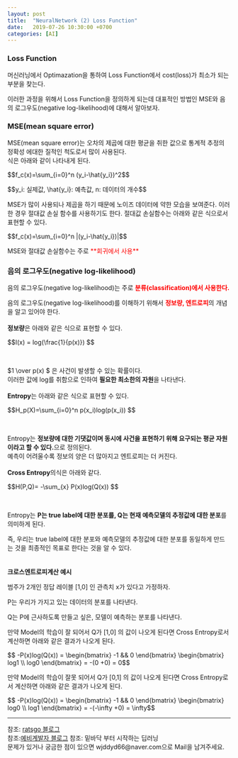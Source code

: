 ```yaml
---
layout: post
title:  "NeuralNetwork (2) Loss Function"
date:   2019-07-26 10:30:00 +0700
categories: [AI]
---
```


### Loss Function
<script type="text/javascript" src="https://cdn.mathjax.org/mathjax/latest/MathJax.js?config=TeX-AMS_HTML"></script>
머신러닝에서 Optimazation을 통하여 Loss Function에서 cost(loss)가 최소가 되는 부분을 찾는다.  

이러한 과정을 위해서 Loss Function을 정의하게 되는데  대표적인 방법인 MSE와 음의 로그우도(negative log-likelihood)에 대해서 알아보자.  

### MSE(mean square error)
MSE(mean square error)는 오차의 제곱에 대한 평균을 취한 값으로 통계적 추정의 정확성 에대한 질적인 척도로서 많이 사용된다.  
식은 아래와 같이 나타내게 된다.  
<p>$$f_c(x)=\sum_{i=0}^n  (y_i-\hat{y_i})^2$$</p>
<p>$$y_i: 실제값, \hat{y_i}: 예측값, n: 데이터의 개수$$</p>
MSE가 많이 사용되나 제곱을 하기 때문에 노이즈 데이터에 약한 모습을 보여준다.  
이러한 경우 절대값 손실 함수를 사용하기도 한다. 절대값 손실함수는 아래와 같은 식으로서 표현할 수 있다.  
<p>$$f_c(x)=\sum_{i=0}^n  |(y_i-\hat{y_i})|$$</p>
MSE와 절대값 손실함수는 주로 <span style ="color: red">**회귀에서 사용**</span>  

### 음의 로그우도(negative log-likelihood)
음의 로그우도(negative log-likelihood)는 주로 <span style ="color: red">**분류(classification)에서 사용한다.**</span>  

음의 로그우도(negative log-likelihood)를 이해하기 위해서 <span style ="color: red">**정보량, 엔트로피**</span>의 개념을 알고 있어야 한다.  
<br>
<span>**정보량**</span>은 아래와 같은 식으로 표현할 수 있다.  

<p>$$I(x) = log(\frac{1}{p(x)}) $$ </p><br>

<span>$1 \over p(x) $ </span>은 사건이 발생할 수 있는 확률이다.  
이러한 값에 log를 취함으로 인하여 <span>**필요한 최소한의 자원**</span>을 나타낸다.  
<br>
<span>**Entropy**</span>는 아래와 같은 식으로 표현할 수 있다.  

<p>$$H_p(X)=\sum_{i=0}^n  p(x_i)log(p(x_i)) $$ </p><br>

Entropy는 <span>**정보량에 대한 기댓값이며 동시에 사건을 표현하기 위해 요구되는 평균 자원이라고 할 수 있다.**</span>으로 정의된다.  
예측이 어려울수록 정보의 양은 더 많아지고 엔트로피는 더 커진다.  
<br>
<span>**Cross Entropy**</span>의식은 아래와 같다.  

<p>$$H(P,Q)= -\sum_{x}  P(x)log(Q(x)) $$ </p><br>

Entropy는 <span>**P는 true label에 대한 분포를, Q는 현재 예측모델의 추정값에 대한 분포**</span>를 의미하게 된다.  

즉, 우리는 true label에 대한 분포와 예측모델의 추정값에 대한 분포를 동일하게 만드는 것을 최종적인 목표로 한다는 것을 알 수 있다.  
<br><br>
**크로스엔트로피계산 예시**

범주가 2개인 정답 레이블 [1,0] 인 관측치 x가 있다고 가정하자.  

P는 우리가 가지고 있는 데이터의 분포를 나타낸다.  

Q는 P에 근사하도록 만들고 싶은, 모델이 예측하는 분포를 나타낸다.  

만약 Model의 학습이 잘 되어서 Q가 [1,0] 의 값이 나오게 된다면 Cross Entropy로서 계산하면 아래와 같은 결과가 나오게 된다.  

<p>$$ -P(x)log(Q(x)) = \begin{bmatrix} -1 && 0 \end{bmatrix} \begin{bmatrix} log1 \\ log0 \end{bmatrix} = -(0 +0) = 0$$ </p>

만약 Model의 학습이 잘못 되어서 Q가 [0,1] 의 값이 나오게 된다면 Cross Entropy로서 계산하면 아래와 같은 결과가 나오게 된다.  

<p>$$ -P(x)log(Q(x)) = \begin{bmatrix} -1 && 0 \end{bmatrix} \begin{bmatrix} log0 \\ log1 \end{bmatrix} = -(-\infty +0) = \infty$$ </p>

<hr>
참조: <a href="https://ratsgo.github.io/deep%20learning/2017/09/24/loss/">ratsgo 블로그</a> <br>
참조:<a href="http://blog.naver.com/PostView.nhn?blogId=qbxlvnf11&logNo=221386519587&categoryNo=52&parentCategoryNo=0&viewDate=&currentPage=1&postListTopCurrentPage=1&from=search&userTopListOpen=true&userTopListCount=5&userTopListManageOpen=false&userTopListCurrentPage=1">예비계발자 블로그</a>
참조: 밑바닥 부터 시작하는 딥러닝<br>
문제가 있거나 궁금한 점이 있으면 wjddyd66@naver.com으로  Mail을 남겨주세요.